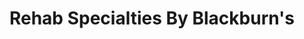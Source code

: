---
title: "Rehab Specialties By Blackburn's"
url: /erie/rehab-specialties-by-blackburns/
shop: medical supply
---